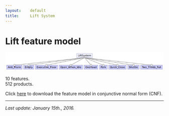 ```yaml
---
layout:    default
title:     Lift System
---
```

# Lift feature model

![lift feature model][fmLift]

10 features.  
512 products.

Click [here][cnfLift] to download the feature model in conjunctive normal form (CNF).

---

_Last update: January 15th., 2016._


[fmLift]:  ../../assets/fmLift.png
[cnfLift]: CNF_lift.txt










<script>
  (function(i,s,o,g,r,a,m){i['GoogleAnalyticsObject']=r;i[r]=i[r]||function(){
  (i[r].q=i[r].q||[]).push(arguments)},i[r].l=1*new Date();a=s.createElement(o),
  m=s.getElementsByTagName(o)[0];a.async=1;a.src=g;m.parentNode.insertBefore(a,m)
  })(window,document,'script','https://www.google-analytics.com/analytics.js','ga');

  ga('create', 'UA-91211747-1', 'auto');
  ga('send', 'pageview');

</script>

